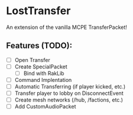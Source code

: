 # LostTransfer
An extension of the vanilla MCPE TransferPacket!

## Features (TODO):
- [ ] Open Transfer
- [ ] Create SpecialPacket
  - [ ] Bind with RakLib  
- [ ] Command Implentation
- [ ] Automatic Transferring (if player kicked, etc.)
- [ ] Transfer player to lobby on DisconnectEvent
- [ ] Create mesh networks (/hub, /factions, etc.)
- [ ] Add CustomAudioPacket
